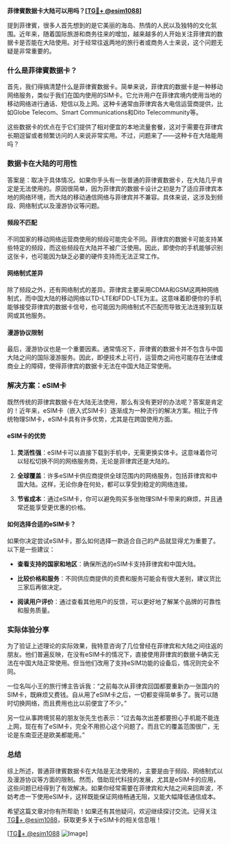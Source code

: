 **菲律賓数据卡大陆可以用吗？[[TG💪+ @esim1088](https://t.me/s/esim1088)]**

提到菲律賓，很多人首先想到的是它美丽的海岛、热情的人民以及独特的文化氛围。近年来，随着国际旅游和商务往来的增加，越来越多的人开始关注菲律宾的数据卡是否能在大陆使用。对于经常往返两地的旅行者或商务人士来说，这个问题无疑是非常重要的。

### 什么是菲律賓数据卡？

首先，我们得搞清楚什么是菲律賓数据卡。简单来说，菲律宾的数据卡是一种移动网络服务，类似于我们在国内使用的SIM卡。它允许用户在菲律宾境内使用当地的移动网络进行通话、短信以及上网。这种卡通常由菲律宾各大电信运营商提供，比如Globe Telecom、Smart Communications和Dito Telecommunity等。

这些数据卡的优点在于它们提供了相对便宜的本地流量套餐，这对于需要在菲律宾长期逗留或者频繁访问的人来说非常实用。不过，问题来了——这种卡在大陆能用吗？

### 数据卡在大陆的可用性

答案是：取决于具体情况。如果你手头有一张普通的菲律賓数据卡，在大陆几乎肯定是无法使用的。原因很简单，因为菲律宾的数据卡设计之初是为了适应菲律宾本地的网络环境，而大陆的移动通信网络与菲律宾并不兼容。具体来说，这涉及到频段、网络制式以及漫游协议等问题。

#### 频段不匹配

不同国家的移动网络运营商使用的频段可能完全不同。菲律宾的数据卡可能支持某些特定的频段，而这些频段在大陆并不被广泛使用。因此，即使你的手机能够识别这张卡，也可能因为缺乏必要的硬件支持而无法正常工作。

#### 网络制式差异

除了频段之外，还有网络制式的差异。菲律宾主要采用CDMA和GSM这两种网络制式，而中国大陆的移动网络以TD-LTE和FDD-LTE为主。这意味着即便你的手机能够接受菲律宾的数据卡信号，也可能因为网络制式不匹配而导致无法连接到互联网或其他服务。

#### 漫游协议限制

最后，漫游协议也是一个重要因素。通常情况下，菲律賓的数据卡并不包含与中国大陆之间的国际漫游服务。因此，即便技术上可行，运营商之间也可能存在法律或商业上的障碍，使得菲律宾的数据卡无法在中国大陆正常使用。

### 解决方案：eSIM卡

既然传统的菲律宾数据卡在大陆无法使用，那么有没有更好的办法呢？答案是肯定的！近年来，eSIM卡（嵌入式SIM卡）逐渐成为一种流行的解决方案。相比于传统物理SIM卡，eSIM卡具有许多优势，尤其是在跨国使用方面。

#### eSIM卡的优势

1. **灵活性强**：eSIM卡可以直接下载到手机中，无需更换实体卡。这意味着你可以轻松切换不同的网络服务商，无论是菲律宾还是大陆的。
   
2. **全球覆盖**：许多eSIM卡供应商提供全球范围内的网络服务，包括菲律宾和中国大陆。这样，无论你身在何处，都可以享受到稳定的网络连接。

3. **节省成本**：通过eSIM卡，你可以避免购买多张物理SIM卡带来的麻烦，并且通常还能享受更优惠的价格。

#### 如何选择合适的eSIM卡？

如果你决定尝试eSIM卡，那么如何选择一款适合自己的产品就显得尤为重要了。以下是一些建议：

- **查看支持的国家和地区**：确保所选的eSIM卡支持菲律宾和中国大陆。
  
- **比较价格和服务**：不同供应商提供的资费和服务可能会有很大差别，建议货比三家后再做决定。

- **阅读用户评价**：通过查看其他用户的反馈，可以更好地了解某个品牌的可靠性和服务质量。

### 实际体验分享

为了验证上述理论的实际效果，我特意咨询了几位曾经在菲律宾和大陆之间往返的朋友。他们普遍反映，在没有eSIM卡的情况下，直接使用菲律宾的数据卡确实无法在中国大陆正常使用。但当他们改用了支持eSIM功能的设备后，情况则完全不同。

一位名叫小王的旅行博主告诉我：“之前每次从菲律宾回国都要重新办一张国内的SIM卡，既麻烦又费钱。自从用了eSIM卡之后，一切都变得简单多了。我可以随时切换网络，而且费用也比以前便宜了不少。”

另一位从事跨境贸易的朋友张先生也表示：“过去每次出差都要担心手机能不能连上网，现在有了eSIM卡，完全不用担心这个问题了。而且它的覆盖范围很广，无论是东南亚还是欧美都能用。”

### 总结

综上所述，普通菲律賓数据卡在大陆是无法使用的，主要是由于频段、网络制式以及漫游协议等方面的限制。然而，借助现代科技的发展，尤其是eSIM卡的应用，这些问题已经得到了有效解决。如果你经常需要在菲律宾和大陆之间来回奔波，不妨考虑一下使用eSIM卡，这样既能保证网络畅通无阻，又能大幅降低通信成本。

希望这篇文章对你有所帮助！如果还有其他疑问，欢迎继续探讨交流。记得关注[TG💪+ @esim1088](https://t.me/s/esim1088)，获取更多关于eSIM卡的相关信息哦！

[[TG💪+ @esim1088](https://t.me/s/esim1088) ![Image](https://i.postimg.cc/4NQfJmqS/Snipaste-2025-05-13-00-14-12.png)]